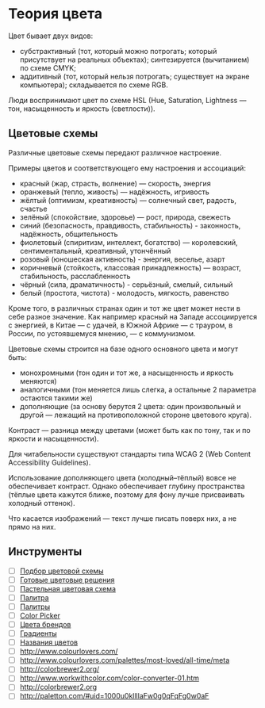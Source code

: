 # Теория цвета

Цвет бывает двух видов:
- субстрактивный (тот, который можно потрогать; который присутствует на реальных объектах); синтезируется (вычитанием) по схеме CMYK;
- аддитивный (тот, который нельзя потрогать; существует на экране компьютера); складывается по схеме RGB.

Люди воспринимают цвет по схеме HSL (Hue, Saturation, Lightness — тон, насыщенность и яркость (светлости)).

## Цветовые схемы

Различные цветовые схемы передают различное настроение.

Примеры цветов и соответствующего ему настроения и ассоциаций:
- красный (жар, страсть, волнение) — скорость, энергия
- оранжевый (тепло, живость) — надёжность, игривость
- жёлтый (оптимизм, креативность) — солнечный свет, радость, счастье
- зелёный (спокойствие, здоровье) — рост, природа, свежесть
- синий (безопасность, правдивость, стабильность) - законность, надёжность, общительность
- фиолетовый (спиритизм, интеллект, богатство) — королевский, сентиментальный, креативный, утончённый
- розовый (юношеская активность) - энергия, веселье, азарт
- коричневый (стойкость, классовая принадлежность) — возраст, стабильность, расслабленность
- чёрный (сила, драматичность) - серьёзный, смелый, сильный
- белый (простота, чистота) - молодость, мягкость, равенство

Кроме того, в различных странах один и тот же цвет может нести в себе разное значение.
Как например красный на Западе ассоциируется с энергией, в Китае — с удачей, в Южной Африке — с трауром, в России, по устоявшемуся мнению, — с коммунизмом.

Цветовые схемы строится на базе одного основного цвета и могут быть:
- монохромными (тон один и тот же, а насыщенность и яркость меняются)
- аналогичными (тон меняется лишь слегка, а остальные 2 параметра остаются такими же)
- дополняющие (за основу берутся 2 цвета: один произвольный и другой — лежащий на противоположной стороне цветового круга).

Контраст — разница между цветами (может быть как по тону, так и по яркости и насыщенности).

Для читабельности существуют стандарты типа WCAG 2 (Web Content Accessibility Guidelines).

Использование дополняющего цвета (холодный–тёплый) вовсе не обеспечивает контраст.
Однако обеспечивает глубину пространства (тёплые цвета кажутся ближе, поэтому для фону лучше присваивать холодный оттенок).

Что касается изображений — текст лучше писать поверх них, а не прямо на них.


## Инструменты
- [ ] [Подбор цветовой схемы](https://color.adobe.com)
- [ ] [Готовые цветовые решения](https://coolors.co/)
- [ ] [Пастельная цветовая схема](http://www.materialpalette.com/)
- [ ] [Палитра](http://flatuicolors.com/)
- [ ] [Палитры](http://www.materialui.co/)
- [ ] [Color Picker](http://couleursapp.com/)
- [ ] [Цвета брендов](http://brandcolors.net/)
- [ ] [Градиенты](http://colorfulgradients.tumblr.com/)
- [ ] [Названия цветов](http://getuicolors.com/)
- [ ] http://www.colourlovers.com/
- [ ] http://www.colourlovers.com/palettes/most-loved/all-time/meta
- [ ] http://colorbrewer2.org/
- [ ] http://www.workwithcolor.com/color-converter-01.htm
- [ ] http://colorbrewer2.org
- [ ] http://paletton.com/#uid=1000u0kllllaFw0g0qFqFg0w0aF
